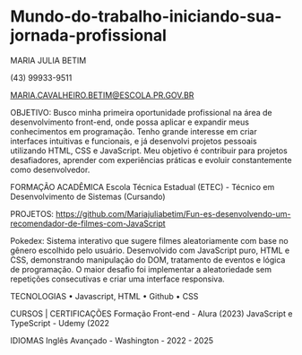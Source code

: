# Mundo-do-trabalho-iniciando-sua-jornada-profissional 

MARIA JULIA BETIM


(43) 99933-9511 


MARIA.CAVALHEIRO.BETIM@ESCOLA.PR.GOV.BR


OBJETIVO:
Busco minha primeira oportunidade profissional na área de desenvolvimento front-end, onde possa aplicar e expandir meus conhecimentos em programação. Tenho grande interesse em criar interfaces intuitivas e funcionais, e já desenvolvi projetos pessoais utilizando HTML, CSS e JavaScript. Meu objetivo é contribuir para projetos desafiadores, aprender com experiências práticas e evoluir constantemente como desenvolvedor.


FORMAÇÃO ACADÊMICA
Escola Técnica Estadual (ETEC) - Técnico em Desenvolvimento de Sistemas (Cursando)


PROJETOS: https://github.com/Mariajuliabetim/Fun-es-desenvolvendo-um-recomendador-de-filmes-com-JavaScript


Pokedex:
Sistema interativo que sugere filmes aleatoriamente com base no gênero escolhido pelo usuário. Desenvolvido com JavaScript puro, HTML e CSS, demonstrando manipulação do DOM, tratamento de eventos e lógica de programação. O maior desafio foi implementar a aleatoriedade sem repetições consecutivas e criar uma interface responsiva.


TECNOLOGIAS
    • Javascript, HTML
    • Github
    • CSS


CURSOS | CERTIFICAÇÕES 
Formação Front-end - Alura (2023)
JavaScript e TypeScript - Udemy (2022


IDIOMAS
Inglês Avançado - Washington - 2022 - 2025

